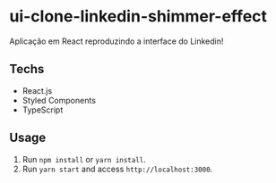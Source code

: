 # ui-clone-linkedin-shimmer-effect
Aplicação em React reproduzindo a interface do Linkedin!

## Techs

- React.js
- Styled Components
- TypeScript

## Usage

1. Run `npm install` or `yarn install`.<br />
2. Run `yarn start` and access `http://localhost:3000`.<br />